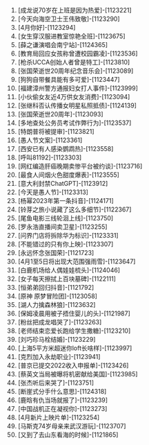 
1. [成龙说70岁在上班是因为热爱]-[1123221]
1. [今天向海空卫士王伟致敬]-[1123290]
1. [4月你好]-[1123294]
1. [女生穿汉服进教室惊艳全班]-[1123675]
1. [薛之谦演唱会南宁站]-[1124365]
1. [教育局回应女孩称曾遭校园霸凌]-[1123536]
1. [枪杀UCCA创始人者曾是特工]-[1123810]
1. [张国荣逝世20周年纪念音乐会]-[1123089]
1. [狗狗自带餐具能有多可爱]-[1123447]
1. [福建漳州警方通报妇女打人事件]-[1123999]
1. [小伙偷女友近4万供女友消费]-[1123094]
1. [张继科否认传播女明星私照抵债]-[1124139]
1. [张国荣逝世20周年]-[1123093]
1. [多地查处公务员考试作弊行为]-[1123537]
1. [特朗普将被提审]-[1123821]
1. [愚人节文案]-[1123361]
1. [西安已有人感染鹦鹉热]-[1123558]
1. [呼叫81192]-[1123303]
1. [网红编造肝癌晚期卖惨平台被约谈]-[1123716]
1. [最食人间烟火色甜度爆表]-[1123555]
1. [意大利封禁ChatGPT]-[1123912]
1. [今天是愚人节]-[1123313]
1. [杨幂2023年第一条抖音]-[1124171]
1. [铃芽之旅小说藏了这么多细节]-[1122367]
1. [尾鱼电影三线轮洄上线]-[1123750]
1. [罗永浩直播间卖卫星]-[1123255]
1. [问界门店将拆除华为标识]-[1123331]
1. [不能错过的只有你上映]-[1123307]
1. [永远怀念张国荣]-[1121723]
1. [4月1至5日将出现大范围强雨雪]-[1123647]
1. [白鹿机场给人偶娃娃梳头]-[1124046]
1. [女子每天擦拭上百块墓碑]-[1122111]
1. [恒弟弟回归抖音]-[1121792]
1. [原神 原梦冒险团]-[1123058]
1. [湖人力擒森林狼]-[1123632]
1. [保姆凌晨用被子捂住婴儿的头]-[1121987]
1. [粉丝把成龙唱哭了]-[1123263]
1. [老师结束恋爱长跑给学生撒糖]-[1123210]
1. [刘巧珍马栓结婚]-[1123229]
1. [上海5平方米超迷你loft长啥样]-[1123997]
1. [克烈加入永劫职业]-[1123941]
1. [普京已提交2022收入申报单]-[1123426]
1. [蔡英文当局被曝将机密献给美国]-[1123985]
1. [张杰听后来哭了]-[1123751]
1. [断崖式分手什么意思]-[1124318]
1. [鹿晗有仇当场就报了]-[1123239]
1. [中国战机正在凝视你]-[1123273]
1. [4月新片上映片单]-[1123254]
1. [马斯克74岁母亲来武汉游玩]-[1123707]
1. [又到了去山东看海的时候]-[1121865]